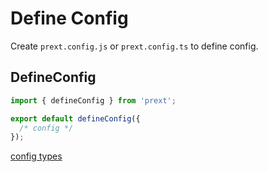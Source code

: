 # Define Config

Create `prext.config.js` or `prext.config.ts` to define config.

## DefineConfig

```ts
import { defineConfig } from 'prext';

export default defineConfig({
  /* config */
});
```

[config types](/guide/config-types)

